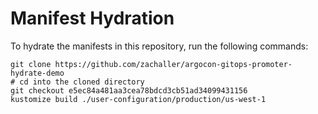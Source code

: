 # Manifest Hydration

To hydrate the manifests in this repository, run the following commands:

```shell
git clone https://github.com/zachaller/argocon-gitops-promoter-hydrate-demo
# cd into the cloned directory
git checkout e5ec84a481aa3cea78bdcd3cb51ad34099431156
kustomize build ./user-configuration/production/us-west-1
```
